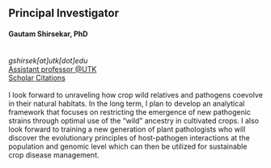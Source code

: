 Principal Investigator
--------------------
<p></p>
<div>
  <h4>Gautam Shirsekar, PhD </h4> 
  <br>
  <i class="fa fa-envelope"></i> <em>gshirsek[at]utk[dot]edu</em> <br>
  <i class="fa fa-globe"></i> <a href="https://utia.tennessee.edu/person/?id=189365" target="_blank">Assistant professor @UTK</a> <br>
  <i class="ai ai-google-scholar"></i> <a href="https://scholar.google.com/citations?user=UL6yZWYAAAAJ" target="_blank"> Scholar Citations </a> <br>
  <br>
   I look forward to unraveling how crop wild relatives and pathogens coevolve in their natural habitats. In the long term, I plan to develop an analytical framework that focuses on restricting the emergence of new pathogenic strains through optimal use of the “wild” ancestry in cultivated crops. I also look forward to training a new generation of plant pathologists who will discover the evolutionary principles of host-pathogen interactions at the population and genomic level which can then be utilized for sustainable crop disease management.
</div>

